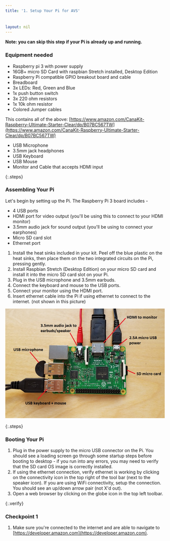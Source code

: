 ```yaml
---
title: '1. Setup Your Pi for AVS'


layout: nil
---
```

**Note:  you can skip this step if your Pi is already up and running.**

### Equipment needed

- Raspberry pi 3 with power supply
- 16GB+ micro SD Card with raspbian Stretch installed, Desktop Edition
- Raspberry Pi compatible GPIO breakout board and cable
- Breadboard
- 3x LEDs: Red, Green and Blue
- 1x push button switch
- 3x 220 ohm resistors
- 1x 10k ohm resistor
- Colored Jumper cables

This contains all of the above: [https://www.amazon.com/CanaKit-Raspberry-Ultimate-Starter-Clear/dp/B07BC567TW](https://www.amazon.com/CanaKit-Raspberry-Ultimate-Starter-Clear/dp/B07BC567TW)

- USB Microphone
- 3.5mm jack headphones
- USB Keyboard
- USB Mouse
- Monitor and Cable that accepts HDMI input

{:.steps}
### Assembling Your Pi

Let's begin by setting up the Pi. The Raspberry Pi 3 board includes -

- 4 USB ports
- HDMI port for video output (you'll be using this to connect to your HDMI monitor)
- 3.5mm audio jack for sound output (you'll be using to connect your earphones)
- Micro SD card slot
- Ethernet port

1. Install the heat sinks included in your kit. Peel off the blue plastic on the heat sinks, then place them on the two integrated circuits on the Pi, pressing gently.
2. Install Raspbian Stretch (Desktop Edition) on your micro SD card and install it into the micro SD card slot on your Pi.
3. Plug in the USB microphone and 3.5mm earbuds.
4. Connect the keyboard and mouse to the USB ports.
5. Connect your monitor using the HDMI port.
6. Insert ethernet cable into the Pi if using ethernet to connect to the internet.  (not shown in this picture)

![Pi_setup](../assets/AVST-ClosePiSetup.jpg)



{:.steps}
### Booting Your Pi

1. Plug in the power supply to the micro USB connector on the Pi.  You should see a loading screen go through some startup steps before booting to desktop - if you run into any errors, you may need to verify that the SD card OS image is correctly installed.
2. If using the ethernet connection, verify ethernet is working by clicking on the connectivity icon in the top right of the tool bar (next to the speaker icon). If you are using WiFi connectivity, setup the connection. You should see an up/down arrow pair (not X'd out).
3. Open a web browser by clicking on the globe icon in the top left toolbar.

{:.verify}
### Checkpoint 1
1. Make sure you're connected to the internet and are able to navigate to [https://developer.amazon.com](https://developer.amazon.com).
